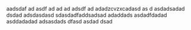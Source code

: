 aadsdaf
ad
asdf
ad
ad
ad
adsdf
ad
adadzcvzxcadasd
as
d
asdadsadad
dsdad
adsdasdasd
sdasdadfaddsadsad
adaddads
asdadfdadad
asddadadad
adsasdads
dfasd
asdad
dsad
